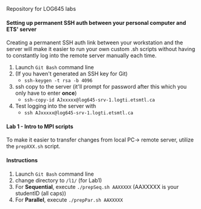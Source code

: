 Repository for LOG645 labs

#### Setting up permanent SSH auth between your personal computer and ETS' server
Creating a permanent SSH auth link between your workstation and the server will make it easier to run your own custom .sh scripts without having to constantly log into the remote server manually each time.
1. Launch `Git Bash` command line
1. (If you haven't generated an SSH key for Git) 
    * `ssh-keygen -t rsa -b 4096`
1. ssh copy to the server (it'll prompt for password after this which you only have to enter **once**)
    * `ssh-copy-id AJxxxxx@log645-srv-1.logti.etsmtl.ca`
1. Test logging into the server with 
    * `ssh AJxxxxx@log645-srv-1.logti.etsmtl.ca`
    
#### Lab 1 - Intro to MPI scripts
To make it easier to transfer changes from local PC-> remote server, utilize the `prepXXX.sh` script.
#### **Instructions**
1. Launch `Git Bash` command line
1. change directory to `/l1/` (for Lab1)
1. For **Sequential**, execute `./prepSeq.sh AAXXXXX` (AAXXXXX is your studentID (all caps))
1. For **Parallel**, execute `./prepPar.sh AAXXXXX`
